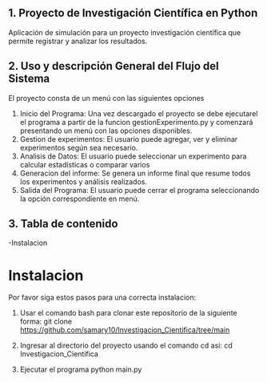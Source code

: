 ## 1. Proyecto de Investigación Científica en Python

Aplicación de simulación para un proyecto investigación científica que permite registrar y analizar los resultados.

## 2. Uso y descripción General del Flujo del Sistema

El proyecto consta de un menú con las siguientes opciones

1. Inicio del Programa:
   Una vez descargado el proyecto se debe ejecutarel el programa a partir de la funcion gestionExperimento.py y comenzará presentando un menú con las opciones disponibles.
2. Gestion de experimentos:
   El usuario puede agregar, ver y eliminar experimentos según sea necesario.
3. Analisis de Datos:
   El usuario puede seleccionar un experimento para calcular estadísticas o comparar varios
4. Generacion del informe:
   Se genera un informe final que resume todos los experimentos y análisis realizados.
5. Salida del Programa:
   El usuario puede cerrar el programa seleccionando la opción correspondiente en menú.

## 3. Tabla de contenido

-Instalacion

# Instalacion

Por favor siga estos pasos para una correcta instalacion:

1. Usar el comando bash para clonar este repositorio de la siguiente forma:
   git clone https://github.com/samary10/Investigacion_Cientifica/tree/main

2. Ingresar al directorio del proyecto usando el comando cd asi:
   cd Investigacion_Cientifica

3. Ejecutar el programa
   python main.py
